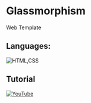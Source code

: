 # Glassmorphism
Web Template


 ## Languages:

![HTML,CSS](https://skills.thijs.gg/icons?i=html,css)

## Tutorial

[![YouTube](https://i.ytimg.com/vi/zSg4_d6Qhzc/hq720.jpg)](https://www.youtube.com/watch?v=zSg4_d6Qhzc)
